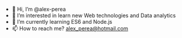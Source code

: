 - 👋 Hi, I’m @alex-perea
- 👀 I’m interested in learn new Web technologies and Data analytics
- 🌱 I’m currently learning ES6 and Node.js
- 📫 How to reach me? alex_perea@hotmail.com

<!---
alex-perea/alex-perea is a ✨ special ✨ repository because its `README.md` (this file) appears on your GitHub profile.
You can click the Preview link to take a look at your changes.
--->
